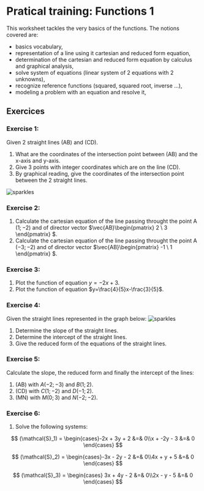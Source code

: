 # Pratical training: Functions 1

This worksheet tackles the very basics of the functions.
The notions covered are:
- basics vocabulary,
- representation of a line using it cartesian and reduced form equation,
- determination of the cartesian and reduced form equation by calculus and graphical analysis,
- solve system of equations (linear system of 2 equations with 2 unknowns),
- recognize reference functions (squared, squared root, inverse ...),
- modeling a problem with an equation and resolve it,


## Exercices

### Exercise 1:
Given 2 straight lines (AB) and (CD).
1. What are the coordinates of the intersection point between (AB) and the x-axis and y-axis.
2. Give 3 points with integer coordinates which are on the line (CD).
3. By graphical reading, give the coordinates of the intersection point between the 2 straight lines.
   
![sparkles](ateliers_maths_functions_1_ex01.png)

### Exercise 2:
1. Calculate the cartesian equation of the line passing throught the point A $(1;-2)$ and of director vector $\vec{AB}\begin{pmatrix}
2 \\
3
\end{pmatrix}
$.
2. Calculate the cartesian equation of the line passing throught the point A $(-3;-2)$ and of director vector $\vec{AB}\begin{pmatrix}
-1 \\
1
\end{pmatrix}
$.

### Exercise 3:
1. Plot the function of equation $y=-2x+3$.
2. Plot the function of equation $y=\frac{4}{5}x-\frac{3}{5}$.

### Exercise 4:
Given the straight lines represented in the graph below:
![sparkles](ateliers_maths_functions_1_ex04.png)
1. Determine the slope of the straight lines.
2.  Determine the intercept of the straight lines.
3.  Give the reduced form of the equations of the straight lines.

### Exercise 5:
Calculate the slope, the reduced form and finally the intercept of the lines:
1. (AB) with $A(-2;-3)$ and $B(1;2)$.
2. (CD) with $C(1;-2)$ and $D(-1;2)$.
3. (MN) with $M(0;3)$ and $N(-2;-2)$.


### Exercise 6:
1. Solve the following systems:

$$
(\mathcal{S}_1) = \begin{cases}-2x + 3y + 2 &=& 0\\x + -2y - 3 &=& 0 \end{cases}
$$

$$
(\mathcal{S}_2) = \begin{cases}-3x - 2y - 2 &=& 0\\4x + y + 5 &=& 0 \end{cases}
$$

$$
(\mathcal{S}_3) = \begin{cases} 3x + 4y - 2 &=& 0\\2x - y - 5 &=& 0 \end{cases}
$$

